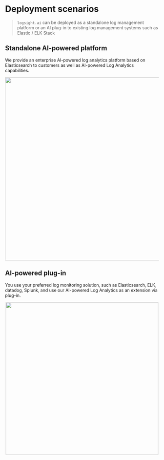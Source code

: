 # Deployment scenarios

> `logsight.ai` can be deployed as a standalone log management platform or an AI plug-in to existing log management systems such as Elastic / ELK Stack


## Standalone AI-powered platform 

We provide an enterprise AI-powered log analytics platform based on Elasticsearch to customers as well as AI-powered Log Analytics capabilities.

<div align=center>
<img width="600" src="/get_started/standalone.png"/>
</div>

## AI-powered plug-in

You use your preferred log monitoring solution, such as Elasticsearch, ELK, datadog, Splunk, and use our AI-powered Log Analytics as an extension via plug-in.
  
<div align=center>
<img width="500" src="/get_started/plug-in.png"/>
</div>